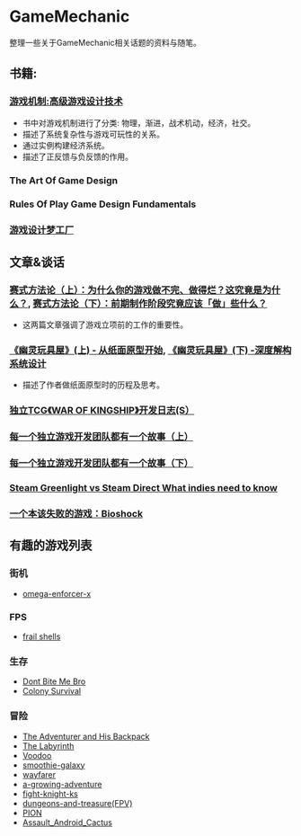 # GameMechanic
整理一些关于GameMechanic相关话题的资料与随笔。

## 书籍:
### [游戏机制:高级游戏设计技术](https://www.amazon.cn/%E5%9B%BE%E4%B9%A6/dp/B00J5OLQHI/ref=sr_1_1?ie=UTF8&qid=1498445343&sr=8-1&keywords=%E6%B8%B8%E6%88%8F%E6%9C%BA%E5%88%B6)
  * 书中对游戏机制进行了分类: 物理，渐进，战术机动，经济，社交。
  * 描述了系统复杂性与游戏可玩性的关系。
  * 通过实例构建经济系统。
  * 描述了正反馈与负反馈的作用。

### The Art Of Game Design
### Rules Of Play Game Design Fundamentals
### [游戏设计梦工厂](https://www.amazon.cn/%E5%9B%BE%E4%B9%A6/dp/B01EIE3L7W/ref=sr_1_1?s=books&ie=UTF8&qid=1498791824&sr=1-1&keywords=%E6%B8%B8%E6%88%8F%E8%AE%BE%E8%AE%A1%E6%A2%A6%E5%B7%A5%E5%8E%82)

## 文章&谈话
### [赛式方法论（上）：为什么你的游戏做不完、做得烂？这究竟是为什么？](https://zhuanlan.zhihu.com/p/20318510), [赛式方法论（下）：前期制作阶段究竟应该「做」些什么？](https://zhuanlan.zhihu.com/p/20334077)
  * 这两篇文章强调了游戏立项前的工作的重要性。
### [《幽灵玩具屋》(上) - 从纸面原型开始](https://zhuanlan.zhihu.com/p/20398061?columnSlug=game-design-workshop), [《幽灵玩具屋》(下) -深度解构系统设计](https://zhuanlan.zhihu.com/p/20402745?columnSlug=game-design-workshop)
  * 描述了作者做纸面原型时的历程及思考。
### [独立TCG《WAR OF KINGSHIP》开发日志(S）](https://indienova.com/u/baine/blogread/3207)
### [每一个独立游戏开发团队都有一个故事（上）](https://indienova.com/u/yuchting/blogread/3101)
### [每一个独立游戏开发团队都有一个故事（下）](https://indienova.com/u/yuchting/blogread/3102)
### [Steam Greenlight vs Steam Direct What indies need to know](http://www.gamasutra.com/blogs/SheenaPerez/20170710/301248/Steam_Greenlight_vs_Steam_Direct_What_indies_need_to_know.php)
### [一个本该失败的游戏：Bioshock](https://zhuanlan.zhihu.com/p/27728799)

## 有趣的游戏列表
### 街机
  * [omega-enforcer-x](https://fartenko.itch.io/omega-enforcer-x)
### FPS
  * [frail shells](https://fromsmiling.itch.io/frail-shells)
### 生存
  * [Dont Bite Me Bro](https://muifwego.itch.io/dont-bite-me-bro)
  * [Colony Survival](http://store.steampowered.com/app/366090/Colony_Survival/)
### 冒险
  * [The Adventurer and His Backpack](http://store.steampowered.com/app/635410/The_Adventurer_and_His_Backpack/)
  * [The Labyrinth](http://store.steampowered.com/app/652050/The_Labyrinth/)
  * [Voodoo](http://store.steampowered.com/app/467570/Voodoo/)
  * [smoothie-galaxy](https://pixel-boy.itch.io/smoothie-galaxy)
  * [wayfarer](https://ikroth.itch.io/wayfarer)
  * [a-growing-adventure](https://frankiesmileshow.itch.io/a-growing-adventure)
  * [fight-knight-ks](https://boen.itch.io/fight-knight-ks)
  * [dungeons-and-treasure(FPV)](https://dungeons-and-treasure.itch.io/dungeons-and-treasure)
  * [PION](http://store.steampowered.com/app/667550/PION/)
  * [Assault_Android_Cactus](http://store.steampowered.com/app/250110/Assault_Android_Cactus/)


